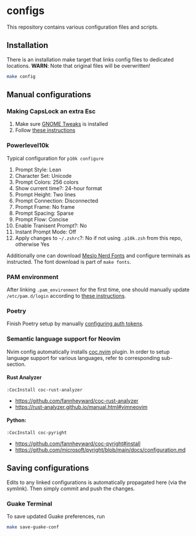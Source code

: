 # configs

This repository contains various configuration files and scripts.

## Installation
There is an installation make target that links config files to dedicated locations.
**WARN**: Note that original files will be overwritten!
```bash
make config
```

## Manual configurations

### Making CapsLock an extra Esc
1. Make sure [GNOME Tweaks](https://wiki.gnome.org/Apps/Tweaks) is installed
1. Follow [these instructions](https://dev.to/yuyabu/how-to-use-caps-lock-key-as-esc-on-ubuntu-18-1g7l)

### Powerlevel10k
Typical configuration for `p10k configure`
1. Prompt Style: Lean
1. Character Set: Unicode
1. Prompt Colors: 256 colors
1. Show current time?: 24-hour format
1. Prompt Height: Two lines
1. Prompt Connection: Disconnected
1. Prompt Frame: No frame
1. Prompt Spacing: Sparse
1. Prompt Flow: Concise
1. Enable Tranisent Prompt?: No
1. Instant Prompt Mode: Off
1. Apply changes to `~/.zshrc`?: No if not using `.p10k.zsh` from this repo, otherwise Yes 

Additionally one can download [Meslo Nerd Fonts](https://github.com/romkatv/powerlevel10k#meslo-nerd-font-patched-for-powerlevel10k) and 
configure terminals as instructed. The font download is part of `make fonts`.

### PAM environment
After linking `.pam_environment` for the first time, one should manually update 
`/etc/pam.d/login` according to [these instructions](https://askubuntu.com/a/636544).

### Poetry
Finish Poetry setup by manually [configuring auth tokens](https://bit.ly/3fdpMNR).

### Semantic language support for Neovim
Nvim config automatically installs [coc.nvim](https://github.com/neoclide/coc.nvim) plugin.
In order to setup language support for various languages, refer to corresponding sub-section.

#### Rust Analyzer
```vim
:CocInstall coc-rust-analyzer
```
* https://github.com/fannheyward/coc-rust-analyzer
* https://rust-analyzer.github.io/manual.html#vimneovim

#### Python:
```vim
:CocInstall coc-pyright
```
* https://github.com/fannheyward/coc-pyright#install
* https://github.com/microsoft/pyright/blob/main/docs/configuration.md

## Saving configurations
Edits to any linked configurations is automatically propagated here 
(via the symlink). Then simply commit and push the changes. 

### Guake Terminal
To save updated Guake preferences, run
```bash
make save-guake-conf
```
